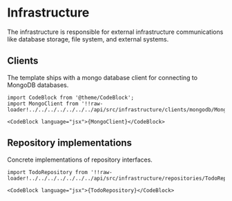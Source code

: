 # Infrastructure

The infrastructure is responsible for external infrastructure communications like database storage, file system, and external systems.

## Clients

The template ships with a mongo database client for connecting to MongoDB databases.

```mdx-code-block
import CodeBlock from '@theme/CodeBlock';
import MongoClient from '!!raw-loader!../../../../../../../api/src/infrastructure/clients/mongodb/MongoClient.py';

<CodeBlock language="jsx">{MongoClient}</CodeBlock>
```

## Repository implementations

Concrete implementations of repository interfaces.

```mdx-code-block
import TodoRepository from '!!raw-loader!../../../../../../../api/src/infrastructure/repositories/TodoRepository.py';

<CodeBlock language="jsx">{TodoRepository}</CodeBlock>
```

